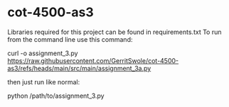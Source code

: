 # cot-4500-as3
 
Libraries required for this project can be found in requirements.txt
To run from the command line use this command:

curl -o assignment_3.py https://raw.githubusercontent.com/GerritSwole/cot-4500-as3/refs/heads/main/src/main/assignment_3a.py

then just run like normal:

python /path/to/assignment_3.py